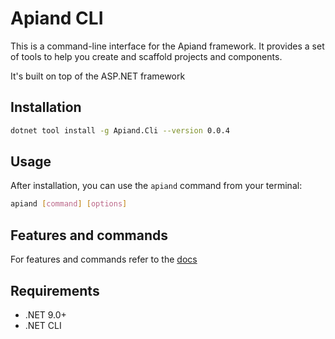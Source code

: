 # Apiand CLI

This is a command-line interface for the Apiand framework. It provides a set of tools to help you create and scaffold projects and components.

It's built on top of the ASP.NET framework

## Installation

```bash
dotnet tool install -g Apiand.Cli --version 0.0.4
```

## Usage

After installation, you can use the `apiand` command from your terminal:

```bash
apiand [command] [options]
```

## Features and commands

For features and commands refer to the [docs](https://hmrguez.github.io/apiand-docs)

## Requirements

- .NET 9.0+
- .NET CLI
